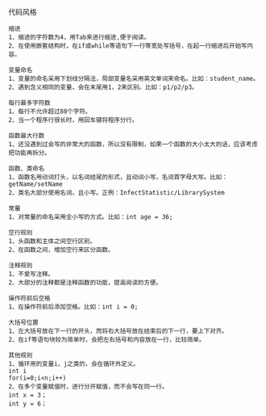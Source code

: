 代码风格<br>


    缩进
    1、缩进的字符数为4，用Tab来进行缩进,便于阅读。
    2、在使用嵌套结构时，在if或while等语句下一行等宽处写括号，在起一行缩进后开始写内容。
    
    变量命名
    1、变量的命名采用下划线分隔法，局部变量名采用英文单词来命名。比如：student_name。
    2、遇到含义相同的变量，会在末尾用1，2来区别。比如：p1/p2/p3。
  
    每行最多字符数
    1、每行不允许超过80个字符。
    2、当一个程序行很长时，用回车键将程序分行。
    
    函数最大行数
    1、还没遇到过会写的非常大的函数，所以没有限制，如果一个函数的大小太大的话，应该考虑把功能再拆分。
    
    函数、类命名
    1、函数名用动词打头，以名词结尾的形式，且动词小写，名词首字母大写。比如：getName/setName
    2、类名大部分使用名词，且小写。正例：InfectStatistic/LibrarySystem
    
    常量
    1、对常量的命名采用全小写的方式。比如：int age = 36;
    
    空行规则
    1、头函数和主体之间空行区别。
    2、在函数之间，增加空行来区分函数。
    
    注释规则
    1、不爱写注释。
    2、大部分的注释都是注释函数的功能，提高阅读的方便。
    
    操作符前后空格
    1、在操作符前后添加空格。比如：int i = 0;
    
    大括号位置
    1、左大括号放在下一行的开头，而将右大括号放在结束后的下一行，要上下对齐。
    2、在if等语句块较为简单时，会把左右括号和内容放在一行，比较简单。
    
    其他规则
    1、循环用的变量i，j之类的，会在循环外定义。
    int i
    for(i=0;i<n;i++)
    2、在多个变量赋值时，进行分开赋值，而不会写在同一行。
    int x = 3；
    int y = 6；
 

    
    
